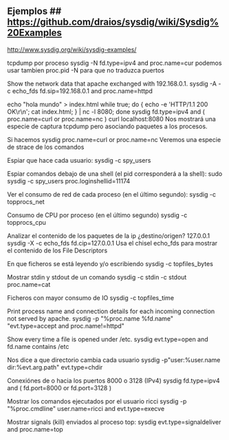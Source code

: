 ## Ejemplos ## https://github.com/draios/sysdig/wiki/Sysdig%20Examples
http://www.sysdig.org/wiki/sysdig-examples/

tcpdump por proceso
sysdig -N fd.type=ipv4 and proc.name=cur
   podemos usar tambien proc.pid
   -N para que no traduzca puertos

Show the network data that apache exchanged with 192.168.0.1.
sysdig -A -c echo_fds fd.sip=192.168.0.1 and proc.name=httpd

echo "hola mundo" > index.html
while true; do { echo -e 'HTTP/1.1 200 OK\r\n'; cat index.html; } | nc -l 8080; done
sysdig fd.type=ipv4 and \( proc.name=curl or proc.name=nc \)
curl localhost:8080
Nos mostrará una especie de captura tcpdump pero asociando paquetes a los procesos.

Si hacemos
sysdig proc.name=curl or proc.name=nc
Veremos una especie de strace de los comandos

Espiar que hace cada usuario:
sysdig -c spy_users

Espiar comandos debajo de una shell (el pid corresponderá a la shell):
sudo sysdig -c spy_users proc.loginshellid=11174

Ver el consumo de red de cada proceso (en el último segundo):
sysdig -c topprocs_net

Consumo de CPU por proceso (en el último segundo)
sysdig -c topprocs_cpu

Analizar el contenido de los paquetes de la ip ¿destino/origen? 127.0.0.1
sysdig -X -c echo_fds fd.cip=127.0.0.1
  Usa el chisel echo_fds para mostrar el contenido de los File Descriptors

En que ficheros se está leyendo y/o escribiendo
sysdig -c topfiles_bytes

Mostrar stdin y stdout de un comando
sysdig -c stdin -c stdout proc.name=cat

Ficheros con mayor consumo de IO
sysdig -c topfiles_time

Print process name and connection details for each incoming connection not served by apache.
sysdig -p "%proc.name %fd.name" "evt.type=accept and proc.name!=httpd"

Show every time a file is opened under /etc.
sysdig evt.type=open and fd.name contains /etc

Nos dice a que directorio cambia cada usuario
sysdig -p"user:%user.name dir:%evt.arg.path" evt.type=chdir

Conexiónes de o hacia los puertos 8000 o 3128 (IPv4)
sysdig fd.type=ipv4 and \( fd.port=8000 or fd.port=3128 \)

Mostrar los comandos ejecutados por el usuario ricci
sysdig -p "%proc.cmdline" user.name=ricci and evt.type=execve

Mostrar signals (kill) enviados al proceso top:
sysdig evt.type=signaldeliver and proc.name=top

